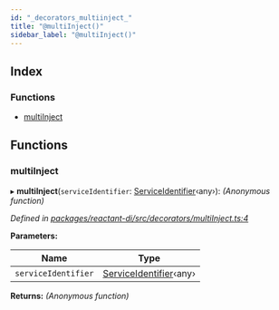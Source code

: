 ```yaml
---
id: "_decorators_multiinject_"
title: "@multiInject()"
sidebar_label: "@multiInject()"
---
```


## Index

### Functions

* [multiInject](_decorators_multiinject_.md#multiinject)

## Functions

###  multiInject

▸ **multiInject**(`serviceIdentifier`: [ServiceIdentifier](_interfaces_.md#serviceidentifier)‹any›): *(Anonymous function)*

*Defined in [packages/reactant-di/src/decorators/multiInject.ts:4](https://github.com/unadlib/reactant/blob/37c7818/packages/reactant-di/src/decorators/multiInject.ts#L4)*

**Parameters:**

Name | Type |
------ | ------ |
`serviceIdentifier` | [ServiceIdentifier](_interfaces_.md#serviceidentifier)‹any› |

**Returns:** *(Anonymous function)*

